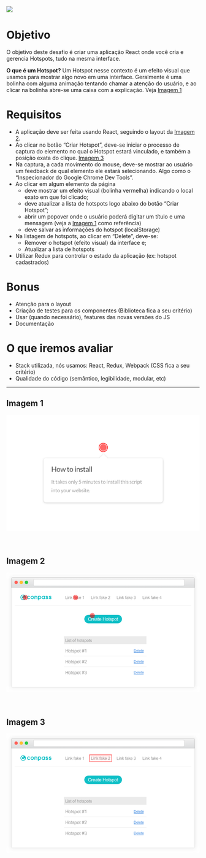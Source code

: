 ![](https://dgivdslhqe3qo.cloudfront.net/careers/photos/23661/thumb_photo_1484531612.png)

# Objetivo
O objetivo deste desafio é criar uma aplicação React onde você cria e gerencia Hotspots, tudo na mesma interface.

**O que é um Hotspot?** Um Hotspot nesse contexto é um efeito visual que usamos para mostrar algo novo em uma interface. Geralmente é uma bolinha com alguma animação tentando chamar a atenção do usuário, e ao clicar na bolinha abre-se uma caixa com a explicação. Veja [Imagem 1](#image1)

# Requisitos
- A aplicação deve ser feita usando React, seguindo o layout da [Imagem 2](#image2).
- Ao clicar no botão “Criar Hotspot”, deve-se iniciar o processo de captura do elemento no qual o Hotspot estará vinculado, e também a posição exata do clique. [Imagem 3](#image3)
- Na captura, a cada movimento do mouse, deve-se mostrar ao usuário um feedback de qual elemento ele estará selecionando. Algo como o “Inspecionador do Google Chrome Dev Tools”.
- Ao clicar em algum elemento da página
  - deve mostrar um efeito visual (bolinha vermelha) indicando o local exato em que foi clicado;
  - deve atualizar a lista de hotspots logo abaixo do botão “Criar Hotspot”;
  - abrir um popover onde o usuário poderá digitar um título e uma mensagem (veja a [Imagem 1](#image1) como referência)
  - deve salvar as informações do hotspot (localStorage)
- Na listagem de hotspots, ao clicar em “Delete”, deve-se:
  - Remover o hotspot (efeito visual) da interface e;
  - Atualizar a lista de hotspots
- Utilizar Redux para controlar o estado da aplicação (ex: hotspot cadastrados)

# Bonus
- Atenção para o layout
- Criação de testes para os componentes (Biblioteca fica a seu critério)
- Usar (quando necessário), features das novas versões do JS
- Documentação

# O que iremos avaliar
- Stack utilizada, nós usamos: React, Redux, Webpack (CSS fica a seu critério)
- Qualidade do código (semântico, legibilidade, modular, etc)



------

## <a name="image1"></a>Imagem 1
<img src="images/fed-hotspot-example.png" width="600" />
<br><br><br>

## <a name="image2"></a>Imagem 2
<img src="images/fed-home.png" width="800" />
<br><br><br>
                                                                                                                            
## <a name="image3"></a>Imagem 3
<img src="images/fed-inspect.png" width="800" />